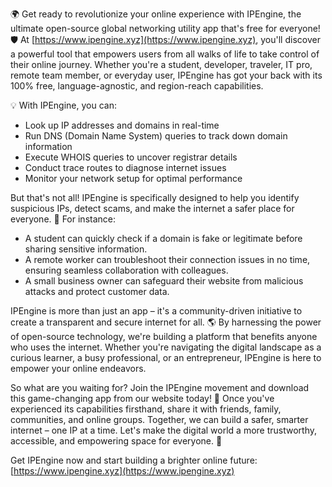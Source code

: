 🌍 Get ready to revolutionize your online experience with IPEngine, the ultimate open-source global networking utility app that's free for everyone! 🛡️ At [https://www.ipengine.xyz](https://www.ipengine.xyz), you'll discover a powerful tool that empowers users from all walks of life to take control of their online journey. Whether you're a student, developer, traveler, IT pro, remote team member, or everyday user, IPEngine has got your back with its 100% free, language-agnostic, and region-reach capabilities.

💡 With IPEngine, you can:

* Look up IP addresses and domains in real-time
* Run DNS (Domain Name System) queries to track down domain information
* Execute WHOIS queries to uncover registrar details
* Conduct trace routes to diagnose internet issues
* Monitor your network setup for optimal performance

But that's not all! IPEngine is specifically designed to help you identify suspicious IPs, detect scams, and make the internet a safer place for everyone. 🚀 For instance:

* A student can quickly check if a domain is fake or legitimate before sharing sensitive information.
* A remote worker can troubleshoot their connection issues in no time, ensuring seamless collaboration with colleagues.
* A small business owner can safeguard their website from malicious attacks and protect customer data.

IPEngine is more than just an app – it's a community-driven initiative to create a transparent and secure internet for all. 🌎 By harnessing the power of open-source technology, we're building a platform that benefits anyone who uses the internet. Whether you're navigating the digital landscape as a curious learner, a busy professional, or an entrepreneur, IPEngine is here to empower your online endeavors.

So what are you waiting for? Join the IPEngine movement and download this game-changing app from our website today! 📡 Once you've experienced its capabilities firsthand, share it with friends, family, communities, and online groups. Together, we can build a safer, smarter internet – one IP at a time. Let's make the digital world a more trustworthy, accessible, and empowering space for everyone. 💪

Get IPEngine now and start building a brighter online future: [https://www.ipengine.xyz](https://www.ipengine.xyz)
